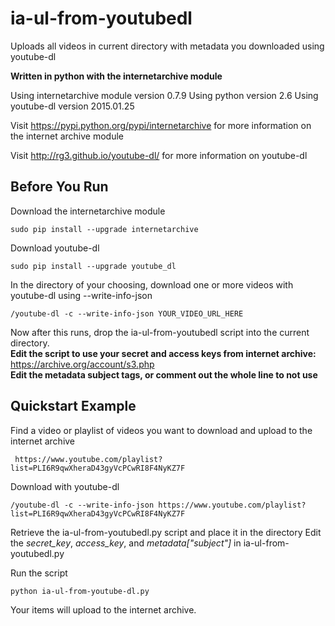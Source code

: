 ia-ul-from-youtubedl
================

Uploads all videos in current directory with metadata you downloaded using youtube-dl

**Written in python with the internetarchive module**

Using internetarchive module version 0.7.9
Using python version 2.6
Using youtube-dl version 2015.01.25

Visit https://pypi.python.org/pypi/internetarchive for more information on the internet archive module

Visit http://rg3.github.io/youtube-dl/ for more information on youtube-dl

## Before You Run

Download the internetarchive module

	sudo pip install --upgrade internetarchive

Download youtube-dl
	
	sudo pip install --upgrade youtube_dl

In the directory of your choosing, download one or more videos with youtube-dl using --write-info-json

	/youtube-dl -c --write-info-json YOUR_VIDEO_URL_HERE

Now after this runs, drop the ia-ul-from-youtubedl script into the current directory.  
**Edit the script to use your secret and access keys from internet archive:** https://archive.org/account/s3.php  
**Edit the metadata subject tags, or comment out the whole line to not use**

## Quickstart Example

Find a video or playlist of videos you want to download and upload to the internet archive

	 https://www.youtube.com/playlist?list=PLI6R9qwXheraD43gyVcPCwRI8F4NyKZ7F

Download with youtube-dl

	/youtube-dl -c --write-info-json https://www.youtube.com/playlist?list=PLI6R9qwXheraD43gyVcPCwRI8F4NyKZ7F

Retrieve the ia-ul-from-youtubedl.py script and place it in the directory
Edit the *secret_key*, *access_key*, and *metadata["subject"]* in ia-ul-from-youtubedl.py

Run the script

	python ia-ul-from-youtube-dl.py

Your items will upload to the internet archive.
